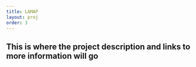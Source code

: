 ```yaml
---
title: LAMAP
layout: proj
order: 3
---
```

<h2>This is where the project description and links to more information will go</h2>
